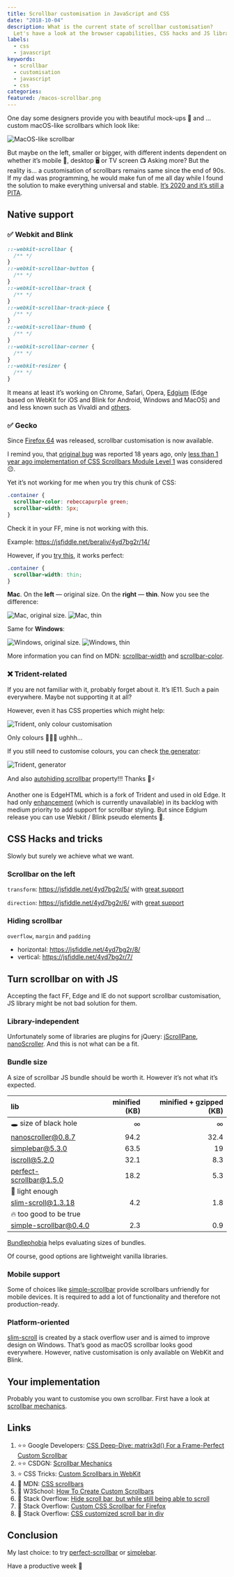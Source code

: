 ```yaml
---
title: Scrollbar customisation in JavaScript and CSS
date: "2018-10-04"
description: What is the current state of scrollbar customisation?
  Let's have a look at the browser capabilities, CSS hacks and JS libraries.
labels:
  - css
  - javascript
keywords:
  - scrollbar
  - customisation
  - javascript
  - css
categories:
featured: /macos-scrollbar.png
---
```


One day some designers provide you with beautiful mock-ups 🌠 and … custom macOS-like scrollbars which look like:

![MacOS-like scrollbar](/scrollbar-customisation/macos-scrollbar.png)

But maybe on the left, smaller or bigger, with different indents dependent on whether it’s mobile 📱, desktop 🖥️ or TV screen 📺 Asking more?
But the reality is… a customisation of scrollbars remains same since the end of 90s. If my dad was programming, he would make fun of me all day while I found the solution to make everything universal and stable. [It’s 2020 and it’s still a PITA](https://stackoverflow.com/questions/6165472/custom-css-scrollbar-for-firefox/6165489#6165489).

## Native support

### ✅ Webkit and Blink

```css
::-webkit-scrollbar {
  /** */
}
::-webkit-scrollbar-button {
  /** */
}
::-webkit-scrollbar-track {
  /** */
}
::-webkit-scrollbar-track-piece {
  /** */
}
::-webkit-scrollbar-thumb {
  /** */
}
::-webkit-scrollbar-corner {
  /** */
}
::-webkit-resizer {
  /** */
}
```

It means at least it’s working on Chrome, Safari, Opera, [Edgium](https://www.windowscentral.com/faq-edge-chromium) (Edge based on WebKit for iOS and Blink for Android, Windows and MacOS) and and less known such as Vivaldi and [others](https://en.wikipedia.org/wiki/List_of_web_browsers#Blink-based).

### ✅ Gecko

Since [Firefox 64](https://developer.mozilla.org/en-US/docs/Mozilla/Firefox/Releases/64#css) was released, scrollbar customisation is now available.

I remind you, that [original bug](https://bugzilla.mozilla.org/show_bug.cgi?id=77790) was reported 18 years ago, only [less than 1 year ago implementation of CSS Scrollbars Module Level 1](https://bugzilla.mozilla.org/show_bug.cgi?id=1460109) was considered 😔.

Yet it’s not working for me when you try this chunk of CSS:

```css
.container {
  scrollbar-color: rebeccapurple green;
  scrollbar-width: 5px;
}
```

Check it in your FF, mine is not working with this.

Example: https://jsfiddle.net/beraliv/4yd7bg2r/14/

However, if you [try this](https://jsfiddle.net/beraliv/4yd7bg2r/15/), it works perfect:

```css
.container {
  scrollbar-width: thin;
}
```

**Mac**. On the **left** — original size. On the **right** — **thin**. Now you see the difference:

![Mac, original size.](/scrollbar-customisation/mac-ff-before-changes.png)
![Mac, thin](/scrollbar-customisation/mac-ff-after-changes.png)

Same for **Windows**:

![Windows, original size.](/scrollbar-customisation/win-ff-before-changes.png)
![Windows, thin](/scrollbar-customisation/win-ff-after-changes.png)

More information you can find on MDN: [scrollbar-width](https://developer.mozilla.org/en-US/docs/Web/CSS/scrollbar-width) and [scrollbar-color](https://developer.mozilla.org/en-US/docs/Web/CSS/scrollbar-color).

### ❌ Trident-related

If you are not familiar with it, probably forget about it. It’s IE11. Such a pain everywhere. Maybe not supporting it at all?

However, even it has CSS properties which might help:

![Trident, only colour customisation](/scrollbar-customisation/trident-colour-customisation.png)

Only colours 🔴🍏📘 ughhh…

If you still need to customise colours, you can check [the generator](http://www.spectrum-research.com/V2/projects_scrollbar_generator.asp):

![Trident, generator](/scrollbar-customisation/trident-scrolbar-generator.png)

And also [autohiding scrollbar](https://css-tricks.com/snippets/css/hide-scrollbar-in-edge-ie-1011/) property!!! Thanks 🙏⚡

Another one is EdgeHTML which is a fork of Trident and used in old Edge. It had only [enhancement](https://wpdev.uservoice.com/forums/257854-microsoft-edge-developer/suggestions/9081910-add-support-for-scrollbar-styling) (which is currently unavailable) in its backlog with medium priority to add support for scrollbar styling. But since Edgium release you can use Webkit / Blink pseudo elements 🎉.

## CSS Hacks and tricks

Slowly but surely we achieve what we want.

### Scrollbar on the left

`transform`: https://jsfiddle.net/4yd7bg2r/5/ with [great support](https://developer.mozilla.org/en-US/docs/Web/CSS/transform-function#browser_compatibility)

`direction`: https://jsfiddle.net/4yd7bg2r/6/ with [great support](https://developer.mozilla.org/en-US/docs/Web/CSS/direction#browser_compatibility)

### Hiding scrollbar

`overflow`, `margin` and `padding`

- horizontal: https://jsfiddle.net/4yd7bg2r/8/
- vertical: https://jsfiddle.net/4yd7bg2r/7/

## Turn scrollbar on with JS

Accepting the fact FF, Edge and IE do not support scrollbar customisation, JS library might be not bad solution for them.

### Library-independent

Unfortunately some of libraries are plugins for jQuery: [jScrollPane](https://www.npmjs.com/package/jscrollpane), [nanoScroller](https://www.npmjs.com/package/nanoscroller). And this is not what can be a fit.

### Bundle size

A size of scrollbar JS bundle should be worth it. However it’s not what it’s expected.

| lib                                                                                  | minified (KB) | minified + gzipped (KB) |
| :----------------------------------------------------------------------------------- | ------------: | ----------------------: |
| 🕳️ size of black hole                                                                |             ∞ |                       ∞ |
| [nanoscroller@0.8.7](https://bundlephobia.com/result?p=nanoscroller@0.8.7)           |          94.2 |                    32.4 |
| [simplebar@5.3.0](https://bundlephobia.com/result?p=simplebar@5.3.0)                 |          63.5 |                      19 |
| [iscroll@5.2.0](https://bundlephobia.com/result?p=iscroll@5.2.0)                     |          32.1 |                     8.3 |
| [perfect-scrollbar@1.5.0](https://bundlephobia.com/result?p=perfect-scrollbar@1.5.0) |          18.2 |                     5.3 |
| 🤘 light enough                                                                      |               |                         |
| [slim-scroll@1.3.18](https://bundlephobia.com/result?p=slim-scroll@1.3.18)           |           4.2 |                     1.8 |
| 🔥 too good to be true                                                               |               |                         |
| [simple-scrollbar@0.4.0](https://bundlephobia.com/result?p=simple-scrollbar@0.4.0)   |           2.3 |                     0.9 |

[Bundlephobia](https://bundlephobia.com/) helps evaluating sizes of bundles.

Of course, good options are lightweight vanilla libraries.

### Mobile support

Some of choices like [simple-scrollbar](https://www.npmjs.com/package/simple-scrollbar) provide scrollbars unfriendly for mobile devices. It is required to add a lot of functionality and therefore not production-ready.

### Platform-oriented

[slim-scroll](https://github.com/kamlekar/slim-scroll) is created by a stack overflow user and is aimed to improve design on Windows. That’s good as macOS scrollbar looks good everywhere. However, native customisation is only available on WebKit and Blink.

## Your implementation

Probably you want to customise you own scrollbar. First have a look at [scrollbar mechanics](http://csdgn.org/article/scrollbar).

## Links

1. ⭐⭐️ Google Developers: [CSS Deep-Dive: matrix3d() For a Frame-Perfect Custom Scrollbar](https://developers.google.com/web/updates/2017/03/custom-scrollbar)
2. ⭐⭐️️ CSDGN: [Scrollbar Mechanics](http://csdgn.org/article/scrollbar)
3. ⭐️ CSS Tricks: [Custom Scrollbars in WebKit](https://css-tricks.com/custom-scrollbars-in-webkit/)
4. 📄 MDN: [CSS scrollbars](https://developer.mozilla.org/en-US/docs/Web/CSS/CSS_Scrollbars)
5. 📄 W3School: [How To Create Custom Scrollbars](https://www.w3schools.com/howto/howto_css_custom_scrollbar.asp)
6. 📄 Stack Overflow: [Hide scroll bar, but while still being able to scroll](https://stackoverflow.com/questions/16670931/hide-scroll-bar-but-while-still-being-able-to-scroll)
7. 📄 Stack Overflow: [Custom CSS Scrollbar for Firefox](https://stackoverflow.com/questions/6165472/custom-css-scrollbar-for-firefox)
8. 📄 Stack Overflow: [CSS customized scroll bar in div](https://stackoverflow.com/questions/9251354/css-customized-scroll-bar-in-div)

## Conclusion

My last choice: to try [perfect-scrollbar](https://github.com/mdbootstrap/perfect-scrollbar) or [simplebar](https://github.com/Grsmto/simplebar).

Have a productive week 💪
